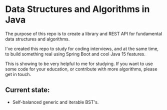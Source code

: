 # Data Structures and Algorithms in Java

The purpose of this repo is to create a library and REST API for fundamental data structures and algorithms.

I've created this repo to study for coding interviews, and at the same time, to build something real using Spring Boot and cool Java 15 features. 

This is showing to be very helpful to me for studying. If you want to use some code for your education, or contribute with more algorithms, please get in touch.

## Current state:

- Self-balanced generic and iterable BST's.
